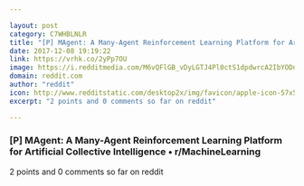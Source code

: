 ```yaml
---

layout: post
category: C7WHBLNLR
title: "[P] MAgent: A Many-Agent Reinforcement Learning Platform for Artificial Collective Intelligence • r/MachineLearning"
date: 2017-12-08 19:19:22
link: https://vrhk.co/2yPp7OU
image: https://i.redditmedia.com/M6vQFlGB_vDyLGTJ4Pl0ctS1dpdwrcA2IbYODn51O2g.jpg?w=320&s=7415ed96c1b0bfe727acdefeaf5a6124
domain: reddit.com
author: "reddit"
icon: http://www.redditstatic.com/desktop2x/img/favicon/apple-icon-57x57.png
excerpt: "2 points and 0 comments so far on reddit"

---
```


### [P] MAgent: A Many-Agent Reinforcement Learning Platform for Artificial Collective Intelligence • r/MachineLearning

2 points and 0 comments so far on reddit